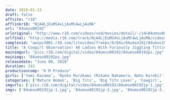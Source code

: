 ```yaml
---
date: 2019-01-13
draft: false
affsite: "r18"
afflinkr18: "NjA4LjEuMS4xLjAuMC4wLjAuMA"
url: "84umso00192"
urloriginal: "http://www.r18.com/videos/vod/movies/detail/-/id=84umso00192"
urlfinal: "http://media.r18.com/track/NjA4LjEuMS4xLjAuMC4wLjAuMA/videos/vod/movies/detail/-/id=84umso00192"
samplevid: "awspv3001.r18.com/litevideo/freepv/8/84u/84umso192/84umso192_dmb_w.mp4"
title: "A Cowgirl Observation! 40 Ladies With Furiously Jiggling Titties"
mainimgurl: "pics.r18.com/digital/video/84umso00192/84umso00192ps.jpg"
mainimgs: "84umso00192ps.jpg"
releasedate: "June 08, 2018"
duration: 243
productioncomp: "K M Produce"
girls: ['Yumi Kazama', 'Ryoko Murakami (Rikako Nakamura, Naho Kuroki)', 'Naho Hatzuki', 'Aya Manabe', 'Rin Aoki', 'Chisato Shoda', 'Rei Kitajima', 'Yukari Orihara', 'Hitomi Enjoji', 'Erika Kitagawa']
categories: ['Mature Woman', 'Big Tits', 'Big Tits Lover', 'Cowgirl', 'Compilation', 'Over 4 Hours', 'Hi-Def']
imgurls: ['pics.r18.com/digital/video/84umso00192/84umso00192jp-1.jpg', 'pics.r18.com/digital/video/84umso00192/84umso00192jp-2.jpg', 'pics.r18.com/digital/video/84umso00192/84umso00192jp-3.jpg', 'pics.r18.com/digital/video/84umso00192/84umso00192jp-4.jpg', 'pics.r18.com/digital/video/84umso00192/84umso00192jp-5.jpg', 'pics.r18.com/digital/video/84umso00192/84umso00192jp-6.jpg', 'pics.r18.com/digital/video/84umso00192/84umso00192jp-7.jpg', 'pics.r18.com/digital/video/84umso00192/84umso00192jp-8.jpg', 'pics.r18.com/digital/video/84umso00192/84umso00192jp-9.jpg', 'pics.r18.com/digital/video/84umso00192/84umso00192jp-10.jpg', 'pics.r18.com/digital/video/84umso00192/84umso00192jp-11.jpg', 'pics.r18.com/digital/video/84umso00192/84umso00192jp-12.jpg', 'pics.r18.com/digital/video/84umso00192/84umso00192jp-13.jpg', 'pics.r18.com/digital/video/84umso00192/84umso00192jp-14.jpg', 'pics.r18.com/digital/video/84umso00192/84umso00192jp-15.jpg', 'pics.r18.com/digital/video/84umso00192/84umso00192jp-16.jpg', 'pics.r18.com/digital/video/84umso00192/84umso00192jp-17.jpg', 'pics.r18.com/digital/video/84umso00192/84umso00192jp-18.jpg', 'pics.r18.com/digital/video/84umso00192/84umso00192jp-19.jpg', 'pics.r18.com/digital/video/84umso00192/84umso00192jp-20.jpg']
imgs: ['84umso00192jp-1.jpg', '84umso00192jp-2.jpg', '84umso00192jp-3.jpg', '84umso00192jp-4.jpg', '84umso00192jp-5.jpg', '84umso00192jp-6.jpg', '84umso00192jp-7.jpg', '84umso00192jp-8.jpg', '84umso00192jp-9.jpg', '84umso00192jp-10.jpg', '84umso00192jp-11.jpg', '84umso00192jp-12.jpg', '84umso00192jp-13.jpg', '84umso00192jp-14.jpg', '84umso00192jp-15.jpg', '84umso00192jp-16.jpg', '84umso00192jp-17.jpg', '84umso00192jp-18.jpg', '84umso00192jp-19.jpg', '84umso00192jp-20.jpg']
---
```

